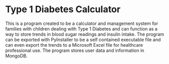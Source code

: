 # Type 1 Diabetes Calculator 

This is a program created to be a calculator and management system for families with children dealing with Type 1 Diabetes and can function as a way to store trends in blood sugar readings and insulin intake. The program can be exported with PyInstaller to be a self contained executable file and can even export the trends to a Microsoft Excel file for healthcare professional use. The program stores user data and information in MongoDB.

